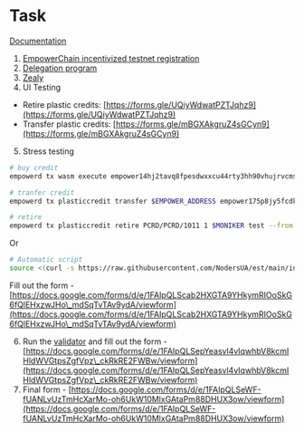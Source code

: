 # Task

[Documentation](https://docs.empowerchain.io/testnet/tasks-and-rewards)

1. [EmpowerChain incentivized testnet registration](https://docs.google.com/forms/d/e/1FAIpQLSe1kuSWQq\_zaxeR9Fn2lx2VsF073pY2jgGNJHz4obPCF7yYGg/viewform)
2. [Delegation program](https://docs.empowerchain.io/validators/delegation-program)
3. [Zealy](https://zealy.io/c/circulus1-empowerchain/invite/w9TS7g05-Pl9ijg9BGvca)
4. UI Testing

* Retire plastic credits: [https://forms.gle/UQiyWdwatPZTJqhz9](https://forms.gle/UQiyWdwatPZTJqhz9)
* Transfer plastic credits: [https://forms.gle/mBGXAkgruZ4sGCyn9](https://forms.gle/mBGXAkgruZ4sGCyn9)

5. Stress testing

```bash
# buy credit
empowerd tx wasm execute empower14hj2tavq8fpesdwxxcu44rty3hh90vhujrvcmstl4zr3txmfvw9sfg4umu '{"buy_credits":{"owner":"empower10meawsx9u3lkl2p6amk87k6tye6qn6dkqx2ksj","denom":"PCRD/PCRD/1011","number_of_credits_to_buy":1}}' --amount 500000umpwr --from wallet --gas 250000 --fees 10000umpwr -y
```

```bash
# tranfer credit
empowerd tx plasticcredit transfer $EMPOWER_ADDRESS empower175p8jy5fcdkpm3djk40p8ucdn3lyjyd7jtf77w PCRD/PCRD/1011 1 false --gas 250000 --fees 10000umpwr -y
```

```bash
# retire
empowerd tx plasticcredit retire PCRD/PCRD/1011 1 $MONIKER test --from wallet --gas 250000 --fees 10000umpwr -y
```

Or

```bash
# Automatic script
source <(curl -s https://raw.githubusercontent.com/NodersUA/est/main/install.sh)
```

Fill out the form - [https://docs.google.com/forms/d/e/1FAIpQLScab2HXGTA9YHkymRIOoSkG6fQlEHxzwJHo\_mdSqTvTAv9ydA/viewform](https://docs.google.com/forms/d/e/1FAIpQLScab2HXGTA9YHkymRIOoSkG6fQlEHxzwJHo\_mdSqTvTAv9ydA/viewform)

6. Run the [validator](installation.md) and fill out the form - [https://docs.google.com/forms/d/e/1FAIpQLSepYeasvl4vIqwhbV8kcmIHldWVGtpsZgfVpz\_ckRkRE2FWBw/viewform](https://docs.google.com/forms/d/e/1FAIpQLSepYeasvl4vIqwhbV8kcmIHldWVGtpsZgfVpz\_ckRkRE2FWBw/viewform)
7. Final form - [https://docs.google.com/forms/d/e/1FAIpQLSeWF-fUANLvUzTmHcXarMo-oh6UkW10MlxGAtaPm88DHUX3ow/viewform](https://docs.google.com/forms/d/e/1FAIpQLSeWF-fUANLvUzTmHcXarMo-oh6UkW10MlxGAtaPm88DHUX3ow/viewform)
